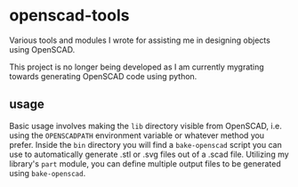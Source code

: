 # openscad-tools
Various tools and modules I wrote for assisting me in designing objects using OpenSCAD.

This project is no longer being developed as I am currently mygrating towards generating OpenSCAD code using python.

## usage
Basic usage involves making the `lib` directory visible from OpenSCAD, i.e. using the `OPENSCADPATH` environment variable or whatever method you prefer.
Inside the `bin` directory you will find a `bake-openscad` script you can use to automatically generate .stl or .svg files out of a .scad file. Utilizing my library's `part` module, you can define multiple output files to be generated using `bake-openscad`.
